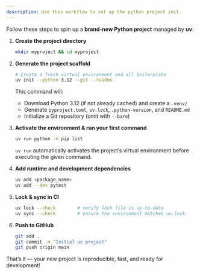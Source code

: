 ```yaml
---
description: Use this workflow to set up the python project init.
---
```



Follow these steps to spin up a **brand‑new Python project** managed by **uv**:

1. **Create the project directory**

   ```bash
   mkdir myproject && cd myproject
   ```

2. **Generate the project scaffold**

   ```bash
   # Create a fresh virtual environment and all boilerplate
   uv init --python 3.12 --git --readme
   ```

   This command will:

   * Download Python 3.12 (if not already cached) and create a `.venv/`
   * Generate `pyproject.toml`, `uv.lock`, `.python-version`, and `README.md`
   * Initialize a Git repository (omit with `--bare`)

3. **Activate the environment & run your first command**

   ```bash
   uv run python -m pip list
   ```

   `uv run` automatically activates the project’s virtual environment before executing the given command.

4. **Add runtime and development dependencies**

   ```bash
   uv add <package_name>
   uv add --dev pytest
   ```

5. **Lock & sync in CI**

   ```bash
   uv lock --check        # verify lock file is up‑to‑date
   uv sync --check        # ensure the environment matches uv.lock
   ```

6. **Push to GitHub**

   ```bash
   git add .
   git commit -m "Initial uv project"
   git push origin main
   ```

That’s it — your new project is reproducible, fast, and ready for development!

